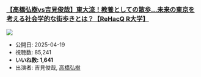 ### [【高橋弘樹vs吉見俊哉】東大流！教養としての散歩…未来の東京を考える社会学的な街歩きとは？【ReHacQ R大学】](https://www.youtube.com/watch?v=B_oCnrkmsUU)
[![](https://img.youtube.com/vi/B_oCnrkmsUU/sddefault.jpg)](https://www.youtube.com/watch?v=B_oCnrkmsUU)
-   公開日: 2025-04-19
-   視聴数: 85,241
-   **いいね数: 1,641**
-   出演者: 吉見俊哉, [高橋弘樹](/rehacq_fan/people/高橋弘樹 "wikilink")

